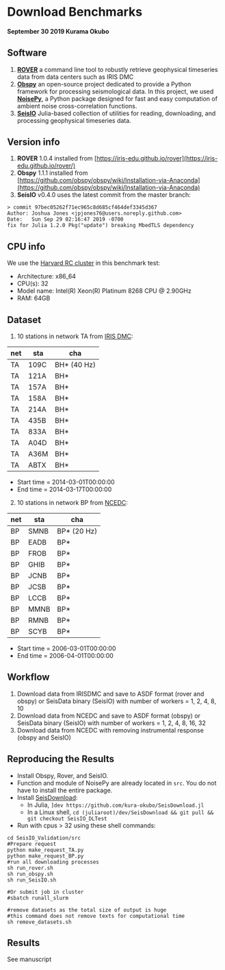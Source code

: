 # Download Benchmarks
#### September 30 2019 Kurama Okubo

## Software
1. [__ROVER__](https://iris-edu.github.io/rover/) a command line tool to robustly retrieve geophysical timeseries data from data centers such as IRIS DMC
2. [__Obspy__](https://github.com/obspy/obspy/wiki) an open-source project dedicated to provide a Python framework for processing seismological data.
In this project, we used [__NoisePy__](https://github.com/chengxinjiang/Noise_python), a Python package designed for fast and easy computation of ambient noise cross-correlation functions.    
3. [__SeisIO__](http://seisio.readthedocs.org) Julia-based collection of utilities for reading, downloading, and processing geophysical timeseries data.

## Version info
1. __ROVER__ 1.0.4 installed from [https://iris-edu.github.io/rover](https://iris-edu.github.io/rover/)
2. __Obspy__ 1.1.1 installed from [https://github.com/obspy/obspy/wiki/Installation-via-Anaconda](https://github.com/obspy/obspy/wiki/Installation-via-Anaconda)
3. __SeisIO__ v0.4.0 uses the latest commit from the master branch:
```
> commit 97bec05262f71ec965c8d685cf464def3345d367
Author: Joshua Jones <jpjones76@users.noreply.github.com>
Date:   Sun Sep 29 02:16:47 2019 -0700
fix for Julia 1.2.0 Pkg("update") breaking MbedTLS dependency
```

## CPU info
We use the [Harvard RC cluster](https://www.rc.fas.harvard.edu/cluster/) in this benchmark test:

- Architecture:          x86_64
- CPU(s):                32
- Model name: Intel(R) Xeon(R) Platinum 8268 CPU @ 2.90GHz
- RAM: 64GB


## Dataset
1. 10 stations in network TA from [IRIS DMC](https://ds.iris.edu/ds/nodes/dmc/):


|net|sta|cha|
|---|---|---|
| TA | 109C  | BH* (40 Hz)|
| TA | 121A  | BH* |
| TA | 157A | BH* |
| TA | 158A | BH* |
| TA | 214A  | BH* |
| TA | 435B  | BH* |
| TA | 833A  | BH* |
| TA | A04D  | BH* |
| TA | A36M  | BH* |
| TA | ABTX  | BH* |

- Start time = 2014-03-01T00:00:00
- End time = 2014-03-17T00:00:00

2. 10 stations in network BP from [NCEDC](https://ncedc.org):


|net|sta|cha|
|---|---|---|
| BP | SMNB  | BP* (20 Hz)|
| BP | EADB  | BP* |
| BP | FROB | BP* |
| BP | GHIB | BP* |
| BP | JCNB  | BP* |
| BP | JCSB  | BP* |
| BP | LCCB  | BP* |
| BP | MMNB  | BP* |
| BP | RMNB  | BP* |
| BP | SCYB  | BP* |

- Start time = 2006-03-01T00:00:00
- End time = 2006-04-01T00:00:00


## Workflow
1. Download data from IRISDMC and save to ASDF format (rover and obspy) or SeisData binary (SeisIO) with number of workers =  1, 2, 4, 8, 10
2. Download data from NCEDC and save to ASDF format (obspy) or SeisData binary (SeisIO) with number of workers =  1, 2, 4, 8, 16, 32
3. Download data from NCEDC with removing instrumental response (obspy and SeisIO)

## Reproducing the Results
* Install Obspy, Rover, and SeisIO.
* Function and module of NoisePy are already located in `src`. You do not have to install the entire package.
* Install [SeisDownload](https://github.com/kura-okubo/SeisDownload.jl):
  + In Julia, `]dev https://github.com/kura-okubo/SeisDownload.jl`
  + In a Linux shell, `cd (juliaroot)/dev/SeisDownload && git pull && git checkout SeisIO_DLTest`
* Run with cpus > 32 using these shell commands:

```console
cd SeisIO_Validation/src
#Prepare request
python make_request_TA.py
python make_request_BP.py
#run all downloading processes
sh run_rover.sh
sh run_obspy.sh
sh run_SeisIO.sh

#Or submit job in cluster
#sbatch runall_slurm

#remove datasets as the total size of output is huge
#this command does not remove texts for computational time
sh remove_datasets.sh
```

## Results
See manuscript
